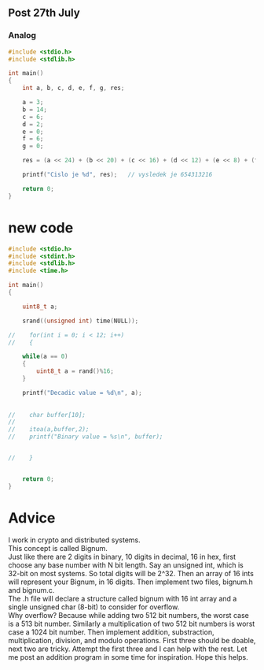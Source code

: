 ## Post 27th July

### Analog

```c
#include <stdio.h>
#include <stdlib.h>

int main()
{
    int a, b, c, d, e, f, g, res;

    a = 3;
    b = 14;
    c = 6;
    d = 2;
    e = 0;
    f = 6;
    g = 0;

    res = (a << 24) + (b << 20) + (c << 16) + (d << 12) + (e << 8) + (f << 4) + g;    

    printf("Cislo je %d", res);   // vysledek je 654313216

    return 0;
}

```




# new code

```c
#include <stdio.h>
#include <stdint.h>
#include <stdlib.h>
#include <time.h>

int main()
{

    uint8_t a;

    srand((unsigned int) time(NULL));

//    for(int i = 0; i < 12; i++)
//    {

    while(a == 0)
    {
        uint8_t a = rand()%16;
    }

    printf("Decadic value = %d\n", a);
    
    
//    char buffer[10];
//
//    itoa(a,buffer,2);
//    printf("Binary value = %s\n", buffer);


//    }


    return 0;
}

```


# Advice
I work in crypto and distributed systems. <br />
This concept is called Bignum. <br />
Just like there are 2 digits in binary, 10 digits in decimal, 16 in hex, first choose any base number with N bit length. Say an unsigned int, which is 32-bit on most systems. So total digits will be 2^32. Then an array of 16 ints will represent your Bignum, in 16 digits. Then implement two files, bignum.h and bignum.c. <br />
The .h file will declare a structure called bignum with 16 int array and a single unsigned char (8-bit) to consider for overflow. <br />
Why overflow? Because while adding two 512 bit numbers, the worst case is a 513 bit number. Similarly a multiplication of two 512 bit numbers is worst case a 1024 bit number. Then implement addition, substraction, multiplication, division, and modulo operations. First three should be doable, next two are tricky. Attempt the first three and I can help with the rest. Let me post an addition program in some time for inspiration. Hope this helps.
